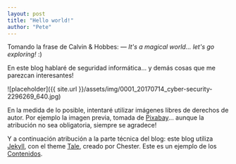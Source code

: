 ```yaml
---
layout: post
title: "Hello world!"
author: "Pete"
---
```


Tomando la frase de Calvin & Hobbes: <cite>&mdash; It's a magical world... let's go exploring!</cite> :)

En este blog hablaré de seguridad informática... y demás cosas que me parezcan interesantes!

![placeholder]({{ site.url }}/assets/img/0001_20170714_cyber-security-2296269_640.jpg)

En la medida de lo posible, intentaré utilizar imágenes libres de derechos de autor. Por ejemplo la imagen previa, tomada de [Pixabay](https://pixabay.com/es/)... aunque la atribución no sea obligatoria, siempre se agradece! 

Y a continuación atribución a la parte técnica del blog: este blog utiliza [Jekyll](https://livefromsec.github.io/2017-03-10/welcome-to-jekyll), con el theme [Tale](https://livefromsec.github.io/2017-03-29/introducing-tale), creado por Chester. Este es un ejemplo de los [Contenidos](https://livefromsec.github.io/2017-03-16/example-content).

